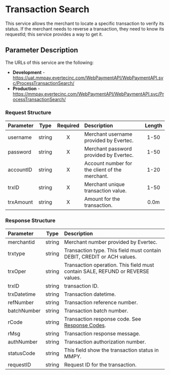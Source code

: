 # Transaction Search

This service allows the merchant to locate a specific transaction to verify its status. If the merchant needs to reverse a transaction, they need to know its requestId; this service provides a way to get it.

## Parameter Description

The  URLs of this service are the following:

*	<b>Development</b> - 
	https://uat.mmpay.evertecinc.com/WebPaymentAPI/WebPaymentAPI.svc/ProcessTransactionSearch/
*	<b>Production</b> - 
	https://mmpay.evertecinc.com/WebPaymentAPI/WebPaymentAPI.svc/ProcessTransactionSearch/

### Request Structure

 | **Parameter** | **Type** | **Required** | **Description** | **Length** | 
 | :------------ | :------: | :----------: | :-------------- | :--------: | 
 | username  | string | X | Merchant username provided by Evertec. | 1-50 | 
 | password | string | X | Merchant password provided by Evertec. | 1-50 | 
 | accountID | string | X | Account number for the client of the merchant. | 1-20 | 
 | trxID | string | X | Merchant unique transaction value. | 1-50 | 
 | trxAmount | string | X | Amount for the transaction. | 0.0m | 

### Response Structure

 | **Parameter** | **Type** | **Description** | 
 | :------------ | :------: | :-------------- | 
 | merchantid | string | Merchant number provided by Evertec. | 
 | trxtype | string | Transaction type. This field must contain DEBIT, CREDIT or ACH values. | 
 | trxOper | string | Transaction operation. This field must contain SALE, REFUND or REVERSE values. | 
 | trxID | string | transaction ID. | 
 | trxDatetime | string | Transaction datetime. | 
 | refNumber | string | Transaction reference number. | 
 | batchNumber | string | Transaction batch number. | 
 | rCode | string | Transaction response code. See [Response Codes](../responseCodes). | 
 | rMsg | string | Transaction response message. | 
 | authNumber | string | Transaction authorization number. | 
 | statusCode | string | This field show the transaction status in MMPY. | 
 | requestID | string | Request ID for the transaction. |  
